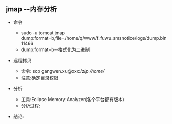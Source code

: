 
## jmap --内存分析

- 命令
  - sudo -u tomcat jmap dump:format=b,file=/home/q/www/f_fuwu_smsnotice/logs/dump.bin  11466
  - dump:format=b--格式化为二进制


- 远程拷贝
  - 命令: scp gangwen.xu@xxx:/*zip   /home/*
  - 注意:确定目录权限


- 分析
  - 工具:Eclipse Memory Analyzer(各个平台都有版本)
  - 分析过程:


- 结论:

